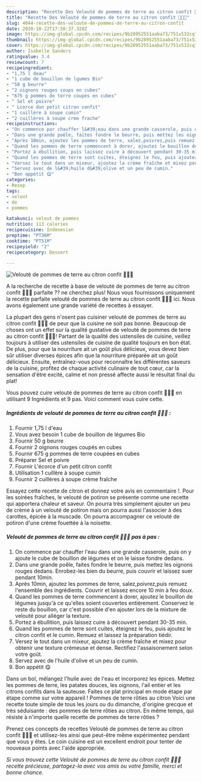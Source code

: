 ```yaml
---
description: "Recette Des Velouté de pommes de terre au citron confit 🥣🥔🍋"
title: "Recette Des Velouté de pommes de terre au citron confit 🥣🥔🍋"
slug: 4044-recette-des-veloute-de-pommes-de-terre-au-citron-confit
date: 2020-10-22T17:50:37.328Z
image: https://img-global.cpcdn.com/recipes/9b28952551aaba73/751x532cq70/veloute-de-pommes-de-terre-au-citron-confit-🥣🥔🍋-photo-principale-de-la-recette.jpg
thumbnail: https://img-global.cpcdn.com/recipes/9b28952551aaba73/751x532cq70/veloute-de-pommes-de-terre-au-citron-confit-🥣🥔🍋-photo-principale-de-la-recette.jpg
cover: https://img-global.cpcdn.com/recipes/9b28952551aaba73/751x532cq70/veloute-de-pommes-de-terre-au-citron-confit-🥣🥔🍋-photo-principale-de-la-recette.jpg
author: Isabelle Sanders
ratingvalue: 3.4
reviewcount: 7
recipeingredient:
- "1,75 l deau"
- "1 cube de bouillon de lgumes Bio"
- "50 g beurre"
- "2 oignons rouges coups en cubes"
- "675 g pommes de terre coupes en cubes"
- " Sel et poivre"
- " Lcorce dun petit citron confit"
- "1 cuillère à soupe cumin"
- "2 cuillères à soupe crme frache"
recipeinstructions:
- "On commence par chauffer l&#39;eau dans une grande casserole, puis on y ajoute le cube de bouillon de légumes et on le laisse fondre dedans."
- "Dans une grande poêle, faites fondre le beurre, puis mettez les oignons rouges dedans. Enrobez-les bien du beurre, puis couvrir et laissez suer pendant 10min."
- "Après 10min, ajoutez les pommes de terre, salez,poivrez,puis remuez l&#39;ensemble des ingrédients. Couvrir et laissez encore 10 min à feu doux."
- "Quand les pommes de terre commencent à dorer, ajoutez le bouillon de légumes jusqu&#39;à ce qu&#39;elles soient couvertes entièrement. Conservez le reste du bouillon, car c&#39;est possible d&#39;en ajouter lors de la mixture de velouté pour alléger la texture."
- "Portez à ébullition, puis laissez cuire à découvert pendant 30-35 min."
- "Quand les pommes de terre sont cuites, éteignez le feu, puis ajoutez le citron confit et le cumin. Remuez et laissez la préparation tiédir."
- "Versez le tout dans un mixeur, ajoutez la crème fraîche et mixez pour obtenir une texture crémeuse et dense. Rectifiez l&#39;assaisonement selon votre goût."
- "Servez avec de l&#39;huile d&#39;olive et un peu de cumin."
- "Bon appétit 😋"
categories:
- Resep
tags:
- velout
- de
- pommes

katakunci: velout de pommes 
nutrition: 113 calories
recipecuisine: Indonesian
preptime: "PT36M"
cooktime: "PT51M"
recipeyield: "2"
recipecategory: Dessert

---
```



![Velouté de pommes de terre au citron confit 🥣🥔🍋](https://img-global.cpcdn.com/recipes/9b28952551aaba73/751x532cq70/veloute-de-pommes-de-terre-au-citron-confit-🥣🥔🍋-photo-principale-de-la-recette.jpg)

A la recherche de recette à base de velouté de pommes de terre au citron confit 🥣🥔🍋 parfaite ?? ne cherchez plus! Nous vous fournissons uniquement la recette parfaite velouté de pommes de terre au citron confit 🥣🥔🍋 ici. Nous avons également une grande variété de recettes à essayer.

La plupart des gens n'osent pas cuisiner velouté de pommes de terre au citron confit 🥣🥔🍋 de peur que la cuisine ne soit pas bonne. Beaucoup de choses ont un effet sur la qualité gustative de velouté de pommes de terre au citron confit 🥣🥔🍋! Partant de la qualité des ustensiles de cuisine, veillez toujours à utiliser des ustensiles de cuisine de qualité toujours en bon état. De plus, pour que la nourriture ait un goût plus délicieux, vous devez bien sûr utiliser diverses épices afin que la nourriture préparée ait un goût délicieux. Ensuite, entraînez-vous pour reconnaître les différentes saveurs de la cuisine, profitez de chaque activité culinaire de tout cœur, car la sensation d'être excité, calme et non pressé affecte aussi le résultat final du plat!

<!--inarticleads1-->

Vous pouvez cuire velouté de pommes de terre au citron confit 🥣🥔🍋 en utilisant 9 Ingrédients et 9 pas. Voici comment vous cuire cette.

##### Ingrédients de velouté de pommes de terre au citron confit 🥣🥔🍋 :

1. Fournir 1,75 l d&#39;eau
1. Vous avez besoin 1 cube de bouillon de légumes Bio
1. Fournir 50 g beurre
1. Fournir 2 oignons rouges coupés en cubes
1. Fournir 675 g pommes de terre coupées en cubes
1. Préparer  Sel et poivre
1. Fournir  L&#39;écorce d&#39;un petit citron confit
1. Utilisation 1 cuillère à soupe cumin
1. Fournir 2 cuillères à soupe crème fraîche


Essayez cette recette de citron et donnez votre avis en commentaire !. Pour les soirées fraîches, le velouté de potiron se présente comme une recette qui apportera chaleur et saveur. On pourra très simplement ajouter un peu de crème à un velouté de potiron mais on pourra aussi l&#39;associer à des carottes, épicée à la muscade. On pourra accompagner ce velouté de potiron d&#39;une crème fouettée à la noisette. 

<!--inarticleads2-->

##### Velouté de pommes de terre au citron confit 🥣🥔🍋 pas à pas :

1. On commence par chauffer l&#39;eau dans une grande casserole, puis on y ajoute le cube de bouillon de légumes et on le laisse fondre dedans.
1. Dans une grande poêle, faites fondre le beurre, puis mettez les oignons rouges dedans. Enrobez-les bien du beurre, puis couvrir et laissez suer pendant 10min.
1. Après 10min, ajoutez les pommes de terre, salez,poivrez,puis remuez l&#39;ensemble des ingrédients. Couvrir et laissez encore 10 min à feu doux.
1. Quand les pommes de terre commencent à dorer, ajoutez le bouillon de légumes jusqu&#39;à ce qu&#39;elles soient couvertes entièrement. Conservez le reste du bouillon, car c&#39;est possible d&#39;en ajouter lors de la mixture de velouté pour alléger la texture.
1. Portez à ébullition, puis laissez cuire à découvert pendant 30-35 min.
1. Quand les pommes de terre sont cuites, éteignez le feu, puis ajoutez le citron confit et le cumin. Remuez et laissez la préparation tiédir.
1. Versez le tout dans un mixeur, ajoutez la crème fraîche et mixez pour obtenir une texture crémeuse et dense. Rectifiez l&#39;assaisonement selon votre goût.
1. Servez avec de l&#39;huile d&#39;olive et un peu de cumin.
1. Bon appétit 😋


Dans un bol, mélangez l&#39;huile avec de l&#39;eau et incorporez les épices. Mettez les pommes de terre, les patates douces, les oignons, l&#39;ail entier et les citrons confits dans la sauteuse. Faites ce plat principal en mode étape par étape comme sur votre appareil ! Pommes de terre rôties au citron Voici une recette toute simple de tous les jours ou du dimanche, d&#39;origine grecque et très séduisante : des pommes de terre rôties au citron. En même temps, qui résiste à n&#39;importe quelle recette de pommes de terre rôties ? 

<!--inarticleads1-->

<p>
Prenez ces concepts de recettes Velouté de pommes de terre au citron confit 🥣🥔🍋 et utilisez-les ainsi que peut-être même expérimentez pendant que vous y êtes. Le coin cuisine est un excellent endroit pour tenter de nouveaux points avec l'aide appropriée.
</p>

<p>
<i>Si vous trouvez cette Velouté de pommes de terre au citron confit 🥣🥔🍋 recette précieuse, partagez-la avec vos amis ou votre famille, merci et bonne chance.</i>
</p>
